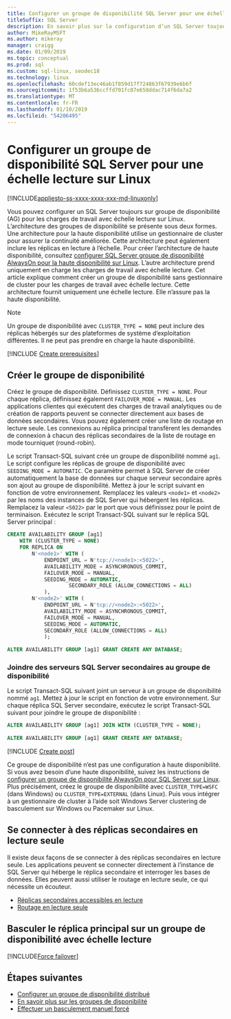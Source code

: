 ```yaml
---
title: Configurer un groupe de disponibilité SQL Server pour une échelle lecture sur Linux
titleSuffix: SQL Server
description: En savoir plus sur la configuration d’un SQL Server toujours sur groupe de disponibilité (AG) pour les charges de travail avec échelle lecture sur Linux.
author: MikeRayMSFT
ms.author: mikeray
manager: craigg
ms.date: 01/09/2019
ms.topic: conceptual
ms.prod: sql
ms.custom: sql-linux, seodec18
ms.technology: linux
ms.openlocfilehash: 60cdef13ec46ab1f859d17f724863f67939e6b6f
ms.sourcegitcommit: 1f53b6a536ccffd701fc87e658ddac714f6da7a2
ms.translationtype: MT
ms.contentlocale: fr-FR
ms.lasthandoff: 01/10/2019
ms.locfileid: "54206495"
---
```

# <a name="configure-a-sql-server-availability-group-for-read-scale-on-linux"></a>Configurer un groupe de disponibilité SQL Server pour une échelle lecture sur Linux

[!INCLUDE[appliesto-ss-xxxx-xxxx-xxx-md-linuxonly](../includes/appliesto-ss-xxxx-xxxx-xxx-md-linuxonly.md)]

Vous pouvez configurer un SQL Server toujours sur groupe de disponibilité (AG) pour les charges de travail avec échelle lecture sur Linux. L’architecture des groupes de disponibilité se présente sous deux formes. Une architecture pour la haute disponibilité utilise un gestionnaire de cluster pour assurer la continuité améliorée. Cette architecture peut également inclure les réplicas en lecture à l’échelle. Pour créer l’architecture de haute disponibilité, consultez [configurer SQL Server groupe de disponibilité AlwaysOn pour la haute disponibilité sur Linux](sql-server-linux-availability-group-configure-ha.md). L’autre architecture prend uniquement en charge les charges de travail avec échelle lecture. Cet article explique comment créer un groupe de disponibilité sans gestionnaire de cluster pour les charges de travail avec échelle lecture. Cette architecture fournit uniquement une échelle lecture. Elle n’assure pas la haute disponibilité.

> [!NOTE]
> Un groupe de disponibilité avec `CLUSTER_TYPE = NONE` peut inclure des réplicas hébergés sur des plateformes de système d’exploitation différentes. Il ne peut pas prendre en charge la haute disponibilité. 

[!INCLUDE [Create prerequisites](../includes/ss-linux-cluster-availability-group-create-prereq.md)]

## <a name="create-the-ag"></a>Créer le groupe de disponibilité

Créez le groupe de disponibilité. Définissez `CLUSTER_TYPE = NONE`. Pour chaque réplica, définissez également `FAILOVER_MODE = MANUAL`. Les applications clientes qui exécutent des charges de travail analytiques ou de création de rapports peuvent se connecter directement aux bases de données secondaires. Vous pouvez également créer une liste de routage en lecture seule. Les connexions au réplica principal transfèrent les demandes de connexion à chacun des réplicas secondaires de la liste de routage en mode tourniquet (round-robin).

Le script Transact-SQL suivant crée un groupe de disponibilité nommé `ag1`. Le script configure les réplicas de groupe de disponibilité avec `SEEDING_MODE = AUTOMATIC`. Ce paramètre permet à SQL Server de créer automatiquement la base de données sur chaque serveur secondaire après son ajout au groupe de disponibilité. Mettez à jour le script suivant en fonction de votre environnement. Remplacez les valeurs `<node1>` et `<node2>` par les noms des instances de SQL Server qui hébergent les réplicas. Remplacez la valeur `<5022>` par le port que vous définissez pour le point de terminaison. Exécutez le script Transact-SQL suivant sur le réplica SQL Server principal :

```SQL
CREATE AVAILABILITY GROUP [ag1]
    WITH (CLUSTER_TYPE = NONE)
    FOR REPLICA ON
        N'<node1>' WITH (
            ENDPOINT_URL = N'tcp://<node1>:<5022>',
            AVAILABILITY_MODE = ASYNCHRONOUS_COMMIT,
            FAILOVER_MODE = MANUAL,
            SEEDING_MODE = AUTOMATIC,
                    SECONDARY_ROLE (ALLOW_CONNECTIONS = ALL)
            ),
        N'<node2>' WITH ( 
            ENDPOINT_URL = N'tcp://<node2>:<5022>', 
            AVAILABILITY_MODE = ASYNCHRONOUS_COMMIT,
            FAILOVER_MODE = MANUAL,
            SEEDING_MODE = AUTOMATIC,
            SECONDARY_ROLE (ALLOW_CONNECTIONS = ALL)
            );
        
ALTER AVAILABILITY GROUP [ag1] GRANT CREATE ANY DATABASE;
```

### <a name="join-secondary-sql-servers-to-the-ag"></a>Joindre des serveurs SQL Server secondaires au groupe de disponibilité

Le script Transact-SQL suivant joint un serveur à un groupe de disponibilité nommé `ag1`. Mettez à jour le script en fonction de votre environnement. Sur chaque réplica SQL Server secondaire, exécutez le script Transact-SQL suivant pour joindre le groupe de disponibilité :

```SQL
ALTER AVAILABILITY GROUP [ag1] JOIN WITH (CLUSTER_TYPE = NONE);
         
ALTER AVAILABILITY GROUP [ag1] GRANT CREATE ANY DATABASE;
```

[!INCLUDE [Create post](../includes/ss-linux-cluster-availability-group-create-post.md)]

Ce groupe de disponibilité n’est pas une configuration à haute disponibilité. Si vous avez besoin d’une haute disponibilité, suivez les instructions de [configurer un groupe de disponibilité AlwaysOn pour SQL Server sur Linux](sql-server-linux-availability-group-configure-ha.md). Plus précisément, créez le groupe de disponibilité avec `CLUSTER_TYPE=WSFC` (dans Windows) ou `CLUSTER_TYPE=EXTERNAL` (dans Linux). Puis vous intégrer à un gestionnaire de cluster à l’aide soit Windows Server clustering de basculement sur Windows ou Pacemaker sur Linux.

## <a name="connect-to-read-only-secondary-replicas"></a>Se connecter à des réplicas secondaires en lecture seule

Il existe deux façons de se connecter à des réplicas secondaires en lecture seule. Les applications peuvent se connecter directement à l’instance de SQL Server qui héberge le réplica secondaire et interroger les bases de données. Elles peuvent aussi utiliser le routage en lecture seule, ce qui nécessite un écouteur.

* [Réplicas secondaires accessibles en lecture](../database-engine/availability-groups/windows/active-secondaries-readable-secondary-replicas-always-on-availability-groups.md)
* [Routage en lecture seule](../database-engine/availability-groups/windows/listeners-client-connectivity-application-failover.md#ConnectToSecondary)

## <a name="fail-over-the-primary-replica-on-a-read-scale-availability-group"></a>Basculer le réplica principal sur un groupe de disponibilité avec échelle lecture

[!INCLUDE[Force failover](../includes/ss-force-failover-read-scale-out.md)]

## <a name="next-steps"></a>Étapes suivantes

* [Configurer un groupe de disponibilité distribué](../database-engine/availability-groups/windows/distributed-availability-groups-always-on-availability-groups.md)
* [En savoir plus sur les groupes de disponibilité](../database-engine/availability-groups/windows/overview-of-always-on-availability-groups-sql-server.md)
* [Effectuer un basculement manuel forcé](../database-engine/availability-groups/windows/perform-a-forced-manual-failover-of-an-availability-group-sql-server.md)
